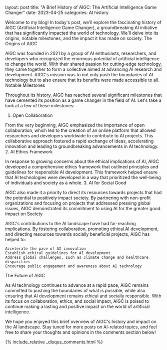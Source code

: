 layout: post
title: "A Brief History of AIGC: The Artificial Intelligence Game Changer"
date: 2023-04-25
categories: AI history

Welcome to my blog! In today's post, we'll explore the fascinating history of AIGC (Artificial Intelligence Game Changer), a groundbreaking AI initiative that has significantly impacted the world of technology. We'll delve into its origins, notable milestones, and the impact it has made on society.
The Origins of AIGC

AIGC was founded in 2021 by a group of AI enthusiasts, researchers, and developers who recognized the enormous potential of artificial intelligence to change the world. With their shared passion for cutting-edge technology, they came together to form a collective aimed at advancing AI research and development. AIGC's mission was to not only push the boundaries of AI technology but to also ensure that its benefits were made accessible to all.
Notable Milestones

Throughout its history, AIGC has reached several significant milestones that have cemented its position as a game changer in the field of AI. Let's take a look at a few of these milestones:
1. Open Collaboration

From the very beginning, AIGC emphasized the importance of open collaboration, which led to the creation of an online platform that allowed researchers and developers worldwide to contribute to AI projects. This collaborative approach fostered a rapid exchange of ideas, accelerating innovation and leading to groundbreaking advancements in AI technology.
2. AI Ethics Framework

In response to growing concerns about the ethical implications of AI, AIGC developed a comprehensive ethics framework that outlined principles and guidelines for responsible AI development. This framework helped ensure that AI technologies were developed in a way that prioritized the well-being of individuals and society as a whole.
3. AI for Social Good

AIGC also made it a priority to direct its resources towards projects that had the potential to positively impact society. By partnering with non-profit organizations and focusing on projects that addressed pressing global issues, AIGC demonstrated its commitment to using AI for the greater good.
Impact on Society

AIGC's contributions to the AI landscape have had far-reaching implications. By fostering collaboration, promoting ethical AI development, and directing resources towards socially beneficial projects, AIGC has helped to:

    Accelerate the pace of AI innovation
    Establish ethical guidelines for AI development
    Address global challenges, such as climate change and healthcare disparities
    Encourage public engagement and awareness about AI technology

The Future of AIGC

As AI technology continues to advance at a rapid pace, AIGC remains committed to pushing the boundaries of what is possible, while also ensuring that AI development remains ethical and socially responsible. With its focus on collaboration, ethics, and social impact, AIGC is poised to continue making a lasting and positive impact on the world of artificial intelligence.

We hope you enjoyed this brief overview of AIGC's history and impact on the AI landscape. Stay tuned for more posts on AI-related topics, and feel free to share your thoughts and opinions in the comments section below!

{% include_relative _disqus_comments.html %}
